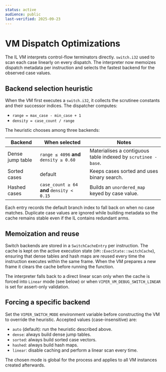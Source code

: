 ```yaml
---
status: active
audience: public
last-verified: 2025-09-23
---
```


# VM Dispatch Optimizations

The IL VM interprets control-flow terminators directly. `switch.i32` used to
scan each case linearly on every dispatch. The interpreter now memoizes dispatch
metadata per instruction and selects the fastest backend for the observed case
values.

## Backend selection heuristic

When the VM first executes a `switch.i32`, it collects the scrutinee constants
and their successor indices. The dispatcher computes:

- `range = max_case - min_case + 1`
- `density = case_count / range`

The heuristic chooses among three backends:

| Backend | When selected | Notes |
|---------|---------------|-------|
| Dense jump table | `range ≤ 4096` **and** `density ≥ 0.60` | Materialises a contiguous table indexed by `scrutinee - base`. |
| Sorted cases | default | Keeps cases sorted and uses binary search. |
| Hashed cases | `case_count ≥ 64` **and** `density < 0.15` | Builds an `unordered_map` keyed by case value. |

Each entry records the default branch index to fall back on when no case
matches. Duplicate case values are ignored while building metadata so the cache
remains stable even if the IL contains redundant arms.

## Memoization and reuse

Switch backends are stored in a `SwitchCacheEntry` per instruction. The cache is
kept on the active execution state (`VM::ExecState::switchCache`), ensuring that
dense tables and hash maps are reused every time the instruction executes within
the same frame. When the VM prepares a new frame it clears the cache before
running the function.

The interpreter falls back to a direct linear scan only when the cache is forced
into `Linear` mode (see below) or when `VIPER_VM_DEBUG_SWITCH_LINEAR` is set for
assert-only validation.

## Forcing a specific backend

Set the `VIPER_SWITCH_MODE` environment variable before constructing the VM to
override the heuristic. Accepted values (case-insensitive) are:

- `auto` (default): run the heuristic described above.
- `dense`: always build dense jump tables.
- `sorted`: always build sorted case vectors.
- `hashed`: always build hash maps.
- `linear`: disable caching and perform a linear scan every time.

The chosen mode is global for the process and applies to all VM instances
created afterwards.

